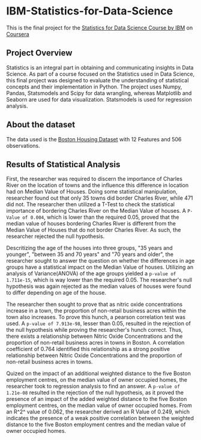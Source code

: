 # IBM-Statistics-for-Data-Science

This is the final project for the [Statistics for Data Science Course by IBM](
https://www.coursera.org/learn/statistics-for-data-science-python) on [Coursera](https://www.coursera.org/)

## Project Overview

Statistics is an integral part in obtaining and communicating insights in Data Science. As part of a course focused on the Statistics used in Data Science, this final project was designed to evaluate the understanding of statistical concepts and their implementation in Python. The project uses Numpy, Pandas, Statsmodels and Scipy for data wrangling, whereas Matplotlib and Seaborn are used for data visualization. Statsmodels is used for regression analysis.

## About the dataset

The data used is the [Boston Housing Dataset](https://cf-courses-data.s3.us.cloud-object-storage.appdomain.cloud/IBMDeveloperSkillsNetwork-ST0151EN-SkillsNetwork/labs/boston_housing.csv') with 12 Features and 506 observations.

## Results of Statistical Analysis

First, the researcher was required to discern the importance of Charles River on the location of towns and the influence this difference in location had on Median Value of Houses. Doing some statistical manipulation, researcher found out that only 35 towns did border Charles River, while 471 did not. The researcher then utilized a T-Test to check the statistical importance of bordering Charles River on the Median Value of houses. A `P-Value of 0.004`, which is lower than the required 0.05, proved that the median value of houses bordering Charles River is different from the Median Value of Houses that do not border Charles River. As such, the researcher rejected the null hypothesis.

Descritizing the age of the houses into three groups, "35 years and younger", "between 35 and 70 years" and "70 years and older", the researcher sought to answer the question on whether the differences in age groups have a statistical impact on the Median Value of houses. Utilizing an analysis of Variance(ANOVA) of the age groups yielded a `p-value of 1.711e-15`, which is way lower than the required 0.05. The researcher's null hypothesis was again rejected as the median values of houses were found to differ depending on age of the house.

The researcher then sought to prove that as nitric oxide concentrations increase in a town, the proportion of non-retail business acres within the town also increases. To prove this hunch, a pearson correlation test was used. A `p-value of 7.913e-98`, lesser than 0.05, resulted in the rejection of the null hypothesis while proving the researcher's hunch correct. Thus, there exists a relationship between Nitric Oxide Concentrations and the proportion of non-retail business acres in towns in Boston. A correlation coefficient of 0.764 identified this relationship as a strong positive relationship between Nitric Oxide Concentrations and the proportion of non-retail business acres in towns.

Quized on the impact of an additional weighted distance to the five Boston employment centres, on the median value of owner occupied homes, the researcher took to regression analysis to find an answer. A `p-value of 1.21e-08` resulted in the rejection of the null hypothesis, as it proved the presence of an impact of the added weighted distance to the five Boston employment centres, on the median value of owner occupied homes. From an R^2^ value of 0.062, the researcher derived an R Value of 0.249, which indicates the presence of a weak positive correlation between the weighted distance to the five Boston employment centres and the median value of owner occupied homes.
